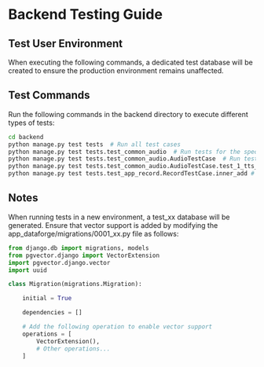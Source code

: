 # Backend Testing Guide

## Test User Environment
When executing the following commands, a dedicated test database will be created to ensure the production environment remains unaffected.

## Test Commands
Run the following commands in the backend directory to execute different types of tests:

```bash
cd backend
python manage.py test tests  # Run all test cases
python manage.py test tests.test_common_audio  # Run tests for the specified file
python manage.py test tests.test_common_audio.AudioTestCase  # Run tests for the specified class
python manage.py test tests.test_common_audio.AudioTestCase.test_1_tts_xunfei  # Run tests for the specified function
python manage.py test tests.test_app_record.RecordTestCase.inner_add # test msg
```

## Notes

When running tests in a new environment, a test_xx database will be generated. Ensure that vector support is added by modifying the app_dataforge/migrations/0001_xx.py file as follows:

```python
from django.db import migrations, models
from pgvector.django import VectorExtension
import pgvector.django.vector
import uuid

class Migration(migrations.Migration):

    initial = True

    dependencies = []

    # Add the following operation to enable vector support
    operations = [
        VectorExtension(),
        # Other operations...
    ]
```